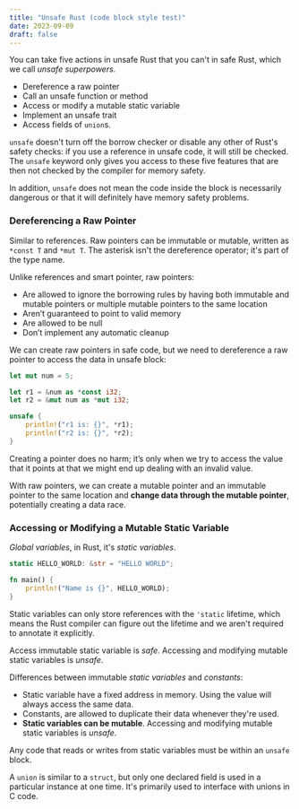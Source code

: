 ```yaml
---
title: "Unsafe Rust (code block style test)"
date: 2023-09-09
draft: false
---
```


You can take five actions in unsafe Rust that you can't in safe Rust, which we call
*unsafe superpowers*.

- Dereference a raw pointer
- Call an unsafe function or method
- Access or modify a mutable static variable
- Implement an unsafe trait
- Access fields of `union`s.

`unsafe` doesn't turn off the borrow checker or disable any other of Rust's safety
checks: if you use a reference in unsafe code, it will still be checked. The `unsafe`
keyword only gives you access to these five features that are then not checked by the
compiler for memory safety.

In addition, `unsafe` does not mean the code inside the block is necessarily dangerous
or that it will definitely have memory safety problems.

### Dereferencing a Raw Pointer

Similar to references. Raw pointers can be immutable or mutable, written as `*const T`
and `*mut T`. The asterisk isn't the dereference operator; it's part of the type name.

Unlike references and smart pointer, raw pointers:

- Are allowed to ignore the borrowing rules by having both immutable and mutable
  pointers or multiple mutable pointers to the same location
- Aren’t guaranteed to point to valid memory
- Are allowed to be null
- Don’t implement any automatic cleanup

We can create raw pointers in safe code, but we need to dereference a raw pointer to
access the data in unsafe block:

```rust {linenos=true}
let mut num = 5;

let r1 = &num as *const i32;
let r2 = &mut num as *mut i32;

unsafe {
    println!("r1 is: {}", *r1);
    println!("r2 is: {}", *r2);
}
```

Creating a pointer does no harm; it’s only when we try to access the value that it
points at that we might end up dealing with an invalid value.

With raw pointers, we can create a mutable pointer and an immutable pointer to the same
location and **change data through the mutable pointer**, potentially creating a data
race.

### Accessing or Modifying a Mutable Static Variable

*Global variables*, in Rust, it's *static variables*.

```rust {linenos=true}
static HELLO_WORLD: &str = "HELLO WORLD";

fn main() {
    println!("Name is {}", HELLO_WORLD);
}
```

Static variables can only store references with the `'static` lifetime, which means the
Rust compiler can figure out the lifetime and we aren't required to annotate it
explicitly. 

Access immutable static variable is *safe*. Accessing and modifying mutable static
variables is *unsafe*.

Differences between immutable *static variables* and *constants*:

- Static variable have a fixed address in memory. Using the value will always access the
  same data.
- Constants, are allowed to duplicate their data whenever they're used.
- **Static variables can be mutable**. Accessing and modifying mutable static variables
  is *unsafe*.

Any code that reads or writes from static variables must be within an `unsafe` block.

A `union` is similar to a `struct`, but only one declared field is used in a particular
instance at one time. It's primarily used to interface with unions in C code.